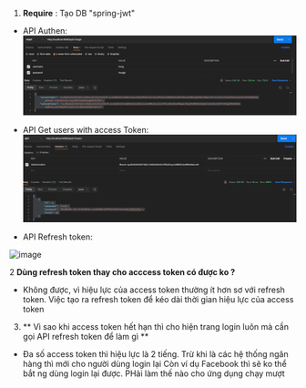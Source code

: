 1. **Require** : Tạo DB  "spring-jwt"

* API Authen: 
  ![img.png](img.png)
   
   
   
   
* API Get users with access Token:
![img_1.png](img_1.png)

* API Refresh token:

![image](https://user-images.githubusercontent.com/101548961/189928606-951255da-d28f-4b6c-b99e-e19fd9bdb31a.png)

2 **Dùng refresh token thay cho acccess token có được ko ?**
- Không được, vì hiệu lực của access token thường ít hơn sơ với refresh token.
Việc tạo ra refresh token để kéo dài thời gian hiệu lực của access token

3. ** Vì sao khi access token hết hạn thì cho hiện trang login luôn mà cần gọi API refresh token để làm gì  **
- Đa số access token thì hiệu lực là 2 tiếng. Trừ khi là các hệ thống ngân hàng thì mới cho người dùng login lại
Còn ví dụ Facebook thì sẽ ko thể bắt ng dùng login lại được. PHải làm thế nào cho ứng dụng chạy mượt


